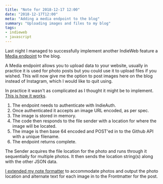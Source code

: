 ```yaml
---
title: "Note for 2018-12-17 12:00"
date: "2018-12-17T12:00"
meta: "Adding a media endpoint to the blog"
summary: "Uploading images and files to my blog"
tags:
- indieweb
- javascript
---
```

Last night I managed to successfully implement another IndieWeb feature a [Media endpoint](https://www.w3.org/TR/micropub/#media-endpoint) to the blog.

A Media endpoint allows you to upload data to your website, usually in practice it is used for photo posts but you could use it to upload files if you wished. This will now give me the option to post images here on the blog instead of Instagram, which I would like to quit using.

In practice it wasn't as complicated as I thought it might be to implement. [This is how it works](https://github.com/vipickering/mastr-cntrl/blob/master/app/routes/post/media.js).

1. The endpoint needs to authenticate with IndieAuth.
2. Once authenticated it accepts an image URL encoded, as per spec.
3. The image is stored in memory.
4. The code then responds to the file sender with a location for where the image will be located.
5. The image is then base 64 encoded and POST'ed in to the Github API with a unique filename.
6. The endpoint returns complete.

The Sender acquires the file location for the photo and runs through it sequentially for multiple photos. It then sends the location string(s) along with the other JSON data.

[I extended my note formatter](https://github.com/vipickering/mastr-cntrl/blob/master/app/functions/formatters/note.js) to accommodate photos and output the photo location and alternate text for each image in to the Frontmatter for the post.
